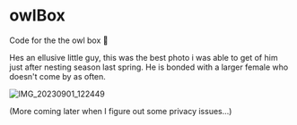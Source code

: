 # owlBox
Code for the the owl box 🐧 

Hes an ellusive little guy, this was the best photo i was able to get of him just after nesting season last spring. He is bonded with a larger female who doesn't come by as often. 

![IMG_20230901_122449](https://github.com/michaelLukasik/owlBox/assets/138163589/30053887-dec5-45c2-8240-092e2bcee013)


(More coming later when I figure out some privacy issues...)
